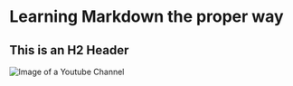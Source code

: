 # Learning Markdown the proper way
## This is an H2 Header
![Image of a Youtube Channel](https://github.com/user-attachments/assets/debbdf4c-8fb9-4dd5-b215-85d97359e5f9)
